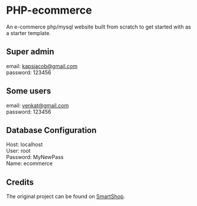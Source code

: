 # PHP-ecommerce
An e-commerce php/mysql website built from scratch to get started with as a starter template.

## Super admin

email: kapsjacob@gmail.com<br>
password: 123456

## Some users

email: venkat@gmail.com<br>
password: 123456

## Database Configuration
Host: localhost<br>
User: root<br>
Password: MyNewPass<br>
Name: ecommerce

## Credits
The original project can be found on [SmartShop](https://github.com/smakosh/Smartshop).
